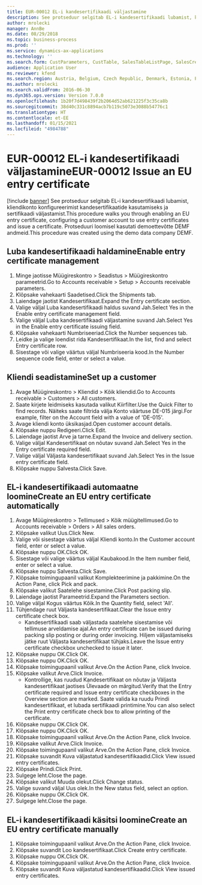 ```yaml
---
title: EUR-00012 EL-i kandesertifikaadi väljastamine
description: See protseduur selgitab EL-i kandesertifikaadi lubamist, kliendikonto konfigureerimist kandesertifikaatide kasutamiseks ja sertifikaadi väljastamist.
author: mrolecki
manager: AnnBe
ms.date: 08/29/2018
ms.topic: business-process
ms.prod: ''
ms.service: dynamics-ax-applications
ms.technology: ''
ms.search.form: CustParameters, CustTable, SalesTableListPage, SalesCreateOrder, SalesTable, SalesEditLines,  CustInvoiceJournal, CustEntryCertificateJour_W, SrsReportViewerForm
audience: Application User
ms.reviewer: kfend
ms.search.region: Austria, Belgium, Czech Republic, Denmark, Estonia, Finland, France, Germany, Hungary, Ireland, Italy, Latvia, Lithuania, Netherlands, Poland, Spain, Sweden, United Kingdom
ms.author: mrolecki
ms.search.validFrom: 2016-06-30
ms.dyn365.ops.version: Version 7.0.0
ms.openlocfilehash: 1b20f7d498439f2b2064d52ab621225f3c35ca8b
ms.sourcegitcommit: 38d40c331c8894acb7b119c5073e3088b54776c1
ms.translationtype: HT
ms.contentlocale: et-EE
ms.lasthandoff: 01/15/2021
ms.locfileid: "4984788"
---
```

# <a name="eur-00012-issue-an-eu-entry-certificate"></a><span data-ttu-id="b0ea4-103">EUR-00012 EL-i kandesertifikaadi väljastamine</span><span class="sxs-lookup"><span data-stu-id="b0ea4-103">EUR-00012 Issue an EU entry certificate</span></span>

[!include [banner](../../includes/banner.md)]
<span data-ttu-id="b0ea4-104">See protseduur selgitab EL-i kandesertifikaadi lubamist, kliendikonto konfigureerimist kandesertifikaatide kasutamiseks ja sertifikaadi väljastamist.</span><span class="sxs-lookup"><span data-stu-id="b0ea4-104">This procedure walks you through enabling an EU entry certificate, configuring a customer account to use entry certificates and issue a certificate.</span></span> <span data-ttu-id="b0ea4-105">Protseduuri loomisel kasutati demoettevõtte DEMF andmeid.</span><span class="sxs-lookup"><span data-stu-id="b0ea4-105">This procedure was created using the demo data company DEMF.</span></span>


## <a name="enable-entry-certificate-management"></a><span data-ttu-id="b0ea4-106">Luba kandesertifikaadi haldamine</span><span class="sxs-lookup"><span data-stu-id="b0ea4-106">Enable entry certificate management</span></span>
1. <span data-ttu-id="b0ea4-107">Minge jaotisse Müügireskontro > Seadistus > Müügireskontro parameetrid.</span><span class="sxs-lookup"><span data-stu-id="b0ea4-107">Go to Accounts receivable > Setup > Accounts receivable parameters.</span></span>
2. <span data-ttu-id="b0ea4-108">Klõpsake vahekaarti Saadetised.</span><span class="sxs-lookup"><span data-stu-id="b0ea4-108">Click the Shipments tab.</span></span>
3. <span data-ttu-id="b0ea4-109">Laiendage jaotist Kandesertifikaat.</span><span class="sxs-lookup"><span data-stu-id="b0ea4-109">Expand the Entry certificate section.</span></span>
4. <span data-ttu-id="b0ea4-110">Valige väljal Luba kandesertifikaadi haldus suvand Jah.</span><span class="sxs-lookup"><span data-stu-id="b0ea4-110">Select Yes in the Enable entry certificate management field.</span></span>
5. <span data-ttu-id="b0ea4-111">Valige väljal Luba kandesertifikaadi väljastamine suvand Jah.</span><span class="sxs-lookup"><span data-stu-id="b0ea4-111">Select Yes in the Enable entry certificate issuing field.</span></span>
6. <span data-ttu-id="b0ea4-112">Klõpsake vahekaarti Numbriseeriad.</span><span class="sxs-lookup"><span data-stu-id="b0ea4-112">Click the Number sequences tab.</span></span>
7. <span data-ttu-id="b0ea4-113">Leidke ja valige loendist rida Kandesertifikaat.</span><span class="sxs-lookup"><span data-stu-id="b0ea4-113">In the list, find and select Entry certificate row.</span></span>
8. <span data-ttu-id="b0ea4-114">Sisestage või valige väärtus väljal Numbriseeria kood.</span><span class="sxs-lookup"><span data-stu-id="b0ea4-114">In the Number sequence code field, enter or select a value.</span></span>

## <a name="set-up-a-customer"></a><span data-ttu-id="b0ea4-115">Kliendi seadistamine</span><span class="sxs-lookup"><span data-stu-id="b0ea4-115">Set up a customer</span></span>
1. <span data-ttu-id="b0ea4-116">Avage Müügireskontro > Kliendid > Kõik kliendid.</span><span class="sxs-lookup"><span data-stu-id="b0ea4-116">Go to Accounts receivable > Customers > All customers.</span></span>
2. <span data-ttu-id="b0ea4-117">Saate kirjete leidmiseks kasutada valikut Kiirfilter.</span><span class="sxs-lookup"><span data-stu-id="b0ea4-117">Use the Quick Filter to find records.</span></span> <span data-ttu-id="b0ea4-118">Näiteks saate filtrida välja Konto väärtuse DE-015 järgi.</span><span class="sxs-lookup"><span data-stu-id="b0ea4-118">For example, filter on the Account field with a value of 'DE-015'.</span></span>
3. <span data-ttu-id="b0ea4-119">Avage kliendi konto üksikasjad.</span><span class="sxs-lookup"><span data-stu-id="b0ea4-119">Open customer account details.</span></span>
4. <span data-ttu-id="b0ea4-120">Klõpsake nuppu Redigeeri.</span><span class="sxs-lookup"><span data-stu-id="b0ea4-120">Click Edit.</span></span>
5. <span data-ttu-id="b0ea4-121">Laiendage jaotist Arve ja tarne.</span><span class="sxs-lookup"><span data-stu-id="b0ea4-121">Expand the Invoice and delivery section.</span></span>
6. <span data-ttu-id="b0ea4-122">Valige väljal Kandesertifikaat on nõutav suvand Jah.</span><span class="sxs-lookup"><span data-stu-id="b0ea4-122">Select Yes in the Entry certificate required field.</span></span>
7. <span data-ttu-id="b0ea4-123">Valige väljal Väljasta kandesertifikaat suvand Jah.</span><span class="sxs-lookup"><span data-stu-id="b0ea4-123">Select Yes in the Issue entry certificate field.</span></span>
8. <span data-ttu-id="b0ea4-124">Klõpsake nuppu Salvesta.</span><span class="sxs-lookup"><span data-stu-id="b0ea4-124">Click Save.</span></span>

## <a name="create-an-eu-entry-certificate-automatically"></a><span data-ttu-id="b0ea4-125">EL-i kandesertifikaadi automaatne loomine</span><span class="sxs-lookup"><span data-stu-id="b0ea4-125">Create an EU entry certificate automatically</span></span>
1. <span data-ttu-id="b0ea4-126">Avage Müügireskontro > Tellimused > Kõik müügitellimused.</span><span class="sxs-lookup"><span data-stu-id="b0ea4-126">Go to Accounts receivable > Orders > All sales orders.</span></span>
2. <span data-ttu-id="b0ea4-127">Klõpsake valikut Uus.</span><span class="sxs-lookup"><span data-stu-id="b0ea4-127">Click New.</span></span>
3. <span data-ttu-id="b0ea4-128">Valige või sisestage väärtus väljal Kliendi konto.</span><span class="sxs-lookup"><span data-stu-id="b0ea4-128">In the Customer account field, enter or select a value.</span></span>
4. <span data-ttu-id="b0ea4-129">Klõpsake nuppu OK.</span><span class="sxs-lookup"><span data-stu-id="b0ea4-129">Click OK.</span></span>
5. <span data-ttu-id="b0ea4-130">Sisestage või valige väärtus väljal Kaubakood.</span><span class="sxs-lookup"><span data-stu-id="b0ea4-130">In the Item number field, enter or select a value.</span></span>
6. <span data-ttu-id="b0ea4-131">Klõpsake nuppu Salvesta.</span><span class="sxs-lookup"><span data-stu-id="b0ea4-131">Click Save.</span></span>
7. <span data-ttu-id="b0ea4-132">Klõpsake toimingupaanil valikut Komplekteerimine ja pakkimine.</span><span class="sxs-lookup"><span data-stu-id="b0ea4-132">On the Action Pane, click Pick and pack.</span></span>
8. <span data-ttu-id="b0ea4-133">Klõpsake valikut Saatelehe sisestamine.</span><span class="sxs-lookup"><span data-stu-id="b0ea4-133">Click Post packing slip.</span></span>
9. <span data-ttu-id="b0ea4-134">Laiendage jaotist Parameetrid.</span><span class="sxs-lookup"><span data-stu-id="b0ea4-134">Expand the Parameters section.</span></span>
10. <span data-ttu-id="b0ea4-135">Valige väljal Kogus väärtus Kõik.</span><span class="sxs-lookup"><span data-stu-id="b0ea4-135">In the Quantity field, select 'All'.</span></span>
11. <span data-ttu-id="b0ea4-136">Tühjendage ruut Väljasta kandesertifikaat.</span><span class="sxs-lookup"><span data-stu-id="b0ea4-136">Clear the Issue entry certificate check box.</span></span>
    * <span data-ttu-id="b0ea4-137">Kandesertifikaadi saab väljastada saatelehe sisestamise või tellimuse arveldamise ajal.</span><span class="sxs-lookup"><span data-stu-id="b0ea4-137">An entry certificate can be issued during packing slip posting or during order invoicing.</span></span> <span data-ttu-id="b0ea4-138">Hiljem väljastamiseks jätke ruut Väljasta kandesertifikaat tühjaks.</span><span class="sxs-lookup"><span data-stu-id="b0ea4-138">Leave the Issue entry certificate checkbox unchecked to issue it later.</span></span>  
12. <span data-ttu-id="b0ea4-139">Klõpsake nuppu OK.</span><span class="sxs-lookup"><span data-stu-id="b0ea4-139">Click OK.</span></span>
13. <span data-ttu-id="b0ea4-140">Klõpsake nuppu OK.</span><span class="sxs-lookup"><span data-stu-id="b0ea4-140">Click OK.</span></span>
14. <span data-ttu-id="b0ea4-141">Klõpsake toimingupaanil valikut Arve.</span><span class="sxs-lookup"><span data-stu-id="b0ea4-141">On the Action Pane, click Invoice.</span></span>
15. <span data-ttu-id="b0ea4-142">Klõpsake valikut Arve.</span><span class="sxs-lookup"><span data-stu-id="b0ea4-142">Click Invoice.</span></span>
    * <span data-ttu-id="b0ea4-143">Kontrollige, kas ruudud Kandesertifikaat on nõutav ja Väljasta kandesertifikaat jaotises Ülevaade on märgitud.</span><span class="sxs-lookup"><span data-stu-id="b0ea4-143">Verify that the Entry certificate required and Issue entry certificate checkboxes in the Overview section are marked.</span></span>  <span data-ttu-id="b0ea4-144">Saate valida ka ruudu Prindi kandesertifikaat, et lubada sertifikaadi printimine.</span><span class="sxs-lookup"><span data-stu-id="b0ea4-144">You can also select the Print entry certificate check box to allow printing of the certificate.</span></span>  
16. <span data-ttu-id="b0ea4-145">Klõpsake nuppu OK.</span><span class="sxs-lookup"><span data-stu-id="b0ea4-145">Click OK.</span></span>
17. <span data-ttu-id="b0ea4-146">Klõpsake nuppu OK.</span><span class="sxs-lookup"><span data-stu-id="b0ea4-146">Click OK.</span></span>
18. <span data-ttu-id="b0ea4-147">Klõpsake toimingupaanil valikut Arve.</span><span class="sxs-lookup"><span data-stu-id="b0ea4-147">On the Action Pane, click Invoice.</span></span>
19. <span data-ttu-id="b0ea4-148">Klõpsake valikut Arve.</span><span class="sxs-lookup"><span data-stu-id="b0ea4-148">Click Invoice.</span></span>
20. <span data-ttu-id="b0ea4-149">Klõpsake toimingupaanil valikut Arve.</span><span class="sxs-lookup"><span data-stu-id="b0ea4-149">On the Action Pane, click Invoice.</span></span>
21. <span data-ttu-id="b0ea4-150">Klõpsake suvandit Kuva väljastatud kandesertifikaadid.</span><span class="sxs-lookup"><span data-stu-id="b0ea4-150">Click View issued entry certificates.</span></span>
22. <span data-ttu-id="b0ea4-151">Klõpsake Prindi.</span><span class="sxs-lookup"><span data-stu-id="b0ea4-151">Click Print.</span></span>
23. <span data-ttu-id="b0ea4-152">Sulgege leht.</span><span class="sxs-lookup"><span data-stu-id="b0ea4-152">Close the page.</span></span>
24. <span data-ttu-id="b0ea4-153">Klõpsake valikut Muuda olekut.</span><span class="sxs-lookup"><span data-stu-id="b0ea4-153">Click Change status.</span></span>
25. <span data-ttu-id="b0ea4-154">Valige suvand väljal Uus olek.</span><span class="sxs-lookup"><span data-stu-id="b0ea4-154">In the New status field, select an option.</span></span>
26. <span data-ttu-id="b0ea4-155">Klõpsake nuppu OK.</span><span class="sxs-lookup"><span data-stu-id="b0ea4-155">Click OK.</span></span>
27. <span data-ttu-id="b0ea4-156">Sulgege leht.</span><span class="sxs-lookup"><span data-stu-id="b0ea4-156">Close the page.</span></span>

## <a name="create-an-eu-entry-certificate-manually"></a><span data-ttu-id="b0ea4-157">EL-i kandesertifikaadi käsitsi loomine</span><span class="sxs-lookup"><span data-stu-id="b0ea4-157">Create an EU entry certificate manually</span></span>
1. <span data-ttu-id="b0ea4-158">Klõpsake toimingupaanil valikut Arve.</span><span class="sxs-lookup"><span data-stu-id="b0ea4-158">On the Action Pane, click Invoice.</span></span>
2. <span data-ttu-id="b0ea4-159">Klõpsake suvandit Loo kandesertifikaat.</span><span class="sxs-lookup"><span data-stu-id="b0ea4-159">Click Create entry certificate.</span></span>
3. <span data-ttu-id="b0ea4-160">Klõpsake nuppu OK.</span><span class="sxs-lookup"><span data-stu-id="b0ea4-160">Click OK.</span></span>
4. <span data-ttu-id="b0ea4-161">Klõpsake toimingupaanil valikut Arve.</span><span class="sxs-lookup"><span data-stu-id="b0ea4-161">On the Action Pane, click Invoice.</span></span>
5. <span data-ttu-id="b0ea4-162">Klõpsake suvandit Kuva väljastatud kandesertifikaadid.</span><span class="sxs-lookup"><span data-stu-id="b0ea4-162">Click View issued entry certificates.</span></span>

